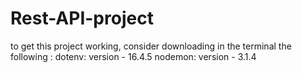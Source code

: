 # Rest-API-project
to get this project working, consider downloading in the terminal the following : 
dotenv: version - 16.4.5
nodemon: version - 3.1.4
